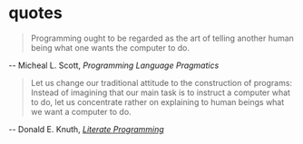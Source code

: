 # quotes

> Programming ought to be regarded as the art of telling another human being
> what one wants the computer to do.

-- Micheal L. Scott, _Programming Language Pragmatics_

> Let us change our traditional attitude to the construction of programs:
> Instead of imagining that our main task is to instruct a computer what to
> do, let us concentrate rather on explaining to human beings what we want a
> computer to do.

-- Donald E. Knuth, [_Literate Programming_](http://www.literateprogramming.com/knuthweb.pdf)
